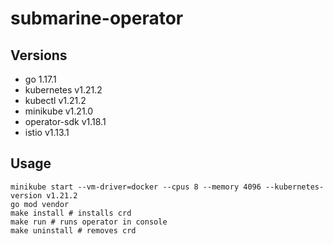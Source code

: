 # submarine-operator

## Versions

- go 1.17.1
- kubernetes v1.21.2
- kubectl v1.21.2
- minikube v1.21.0
- operator-sdk v1.18.1
- istio v1.13.1

## Usage

```shell
minikube start --vm-driver=docker --cpus 8 --memory 4096 --kubernetes-version v1.21.2
go mod vendor
make install # installs crd
make run # runs operator in console
make uninstall # removes crd
```